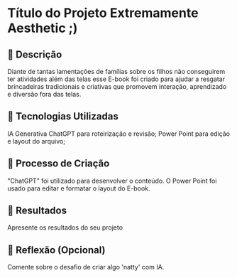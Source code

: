 
# Título do Projeto Extremamente Aesthetic ;)

## 📒 Descrição
Diante de tantas lamentações de famílias sobre os filhos não conseguirem ter atividades além das telas esse E-book foi criado para ajudar a resgatar brincadeiras tradicionais e criativas que promovem interação, aprendizado e diversão fora das telas.
 
## 🤖 Tecnologias Utilizadas
IA Generativa ChatGPT para roteirização e revisão; 
Power Point para edição e layout do arquivo;

## 🧐 Processo de Criação
"ChatGPT" foi utilizado para desenvolver o conteúdo. 
O Power Point foi usado para editar e formatar o layout do E-book.

## 🚀 Resultados
Apresente os resultados do seu projeto

## 💭 Reflexão (Opcional)
Comente sobre o desafio de criar algo 'natty' com IA.
```
